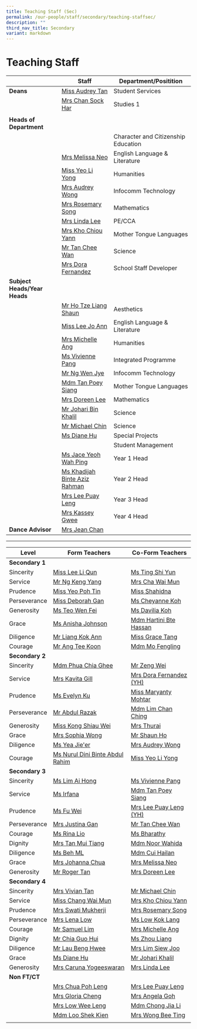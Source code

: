 ```yaml
---
title: Teaching Staff (Sec)
permalink: /our-people/staff/secondary/teaching-staffsec/
description: ""
third_nav_title: Secondary
variant: markdown
---
```

# **Teaching Staff**

|  	| Staff 	| Department/Positition 	|
|---	|---	|---	|
| **Deans** | [Miss Audrey Tan](mailto:tan_lee_lian_audrey@moe.edu.sg) | Student Services |
| | [Mrs Chan Sock Har](mailto:lim_sock_har@moe.edu.sg) | Studies 1 |
| | 
| **Heads of Department** | | | | 
| |  | Character and Citizenship Education |
| | [Mrs Melissa Neo](mailto:melissa_neo-ang@moe.edu.sg) | English Language & Literature |
| | [Miss Yeo Li Yong](mailto:Yeo_li_yong@moe.edu.sg) | Humanities |
| | [Mrs Audrey Wong](mailto:tan_mei_ling_audrey@moe.edu.sg) | Infocomm Technology |
| | [Mrs Rosemary Song](mailto:rosemary_tang@moe.edu.sg) | Mathematics |
|  | [Mrs Linda Lee](mailto:khoo_beng_gek_linda@moe.edu.sg) | PE/CCA |
| | [Mrs Kho Chiou Yann](mailto:lim_chiou_yann@moe.edu.sg) | Mother Tongue Languages |
| | [Mr Tan Chee Wan](mailto:tan_chee_wan@moe.edu.sg) | Science |
| | [Mrs Dora Fernandez](mailto:dora_maria_choo@moe.edu.sg) | School Staff Developer |
| **Subject Heads/Year Heads** | | 
| | [Mr Ho Tze Liang Shaun](mailto:ho_tze_liang_shaun@moe.edu.sg) | Aesthetics |
| | [Miss Lee Jo Ann](mailto:lee_jo_ann@moe.edu.sg) | English Language & Literature |
| | [Mrs Michelle Ang](mailto:Ng_mei_yin_michelle@moe.edu.sg) | Humanities |
| | [Ms Vivienne Pang](mailto:pang_kailing_vivienne@moe.edu.sg) | Integrated Programme |
| | [Mr Ng Wen Jye](mailto:Ng_wen_jye@moe.edu.sg) | Infocomm Technology |
| | [Mdm Tan Poey Siang](mailto:tan_poey_siang@moe.edu.sg) | Mother Tongue Languages |
| | [Mrs Doreen Lee](mailto:lau_ying_ying@moe.edu.sg) | Mathematics |
| | [Mr Johari Bin Khalil](mailto:johari_khalil@moe.edu.sg) | Science |
| | [Mr Michael Chin](mailto:chin_sian_woon_michael@moe.edu.sg) | Science |
| | [Ms Diane Hu](mailto:hu_yu_hua_diane@moe.edu.sg) | Special Projects |
| |  | Student Management |
| | [Ms Jace Yeoh Wah Ping](mailto:yeoh_wah_ping@moe.edu.sg) | Year 1 Head |
| | [Ms Khadijah Binte Aziz Rahman](mailto:khadijah_aziz_rahman@moe.edu.sg) | Year 2 Head |
| | [Mrs Lee Puay Leng](mailto:ong_puay_leng@moe.edu.sg) | Year 3 Head |
| | [Mrs Kassey Gwee](mailto:kassey_heng@moe.edu.sg) | Year 4 Head |
| **Dance Advisor** | [Mrs Jean Chan](mailto:Jean_Chan@moe.edu.sg) |

--------------------------------------------------------------------


| Level 	| Form Teachers 	| Co-Form Teachers 	|
|---	|---	|---	|
| **Secondary 1** |     |     | 
|Sincerity | [Miss Lee Li Qun](mailto:lee_li_qun@moe.edu.sg) | [Ms Ting Shi Yun](mailto:ting_shi_yun@moe.edu.sg)  |
|Service | [Mr Ng Keng Yang](mailto:ng_keng_yang@moe.edu.sg) | [Mrs Cha Wai Mun](mailto:wong_wai_mun_a@moe.edu.sg) |
| Prudence | [Miss Yeo Poh Tin](mailto:yeo_poh_tin@moe.edu.sg) | [Miss Shahidna](mailto:raja_nurr_shahidna_a@moe.edu.sg) |
| Perseverance | [Miss Deborah Gan](mailto:deborah_gan_li_chuen@moe.edu.sg)  | [Ms Cheyanne Koh](mailto:koh_sau_tiang_cheyanne@moe.edu.sg) |
| Generosity | [Ms Teo Wen Fei](mailto:teo_wen_fei@moe.edu.sg) | [Ms Davilia Koh](mailto:koh_cixian_davilia@moe.edu.sg) |
| Grace | [Ms Anisha Johnson](mailto:anisha_anne_johnson@moe.edu.sg) | [Mdm Hartini Bte Hassan](mailto:hartini_hassan@moe.edu.sg) |
| Diligence | [Mr Liang Kok Ann](mailto:liang_kok_ann@moe.edu.sg) | [Miss Grace Tang](mailto:grace_tang@moe.edu.sg)  |
| Courage | [Mr Ang Tee Koon](mailto:ang_tee_koon@moe.edu.sg) | [Mdm Mo Fengling](mailto:mo_feng_ling@moe.edu.sg) |
| **Secondary 2** |    |    | 
| Sincerity | [Mdm Phua Chia Ghee](mailto:phua_chia_ghee@moe.edu.sg) | [Mr Zeng Wei](mailto:zeng_wei_1@moe.edu.sg) |
| Service | [Mrs Kavita Gill](mailto:kavita_deep_kaur_hundal@moe.edu.sg) | [Mrs Dora Fernandez (YH)](mailto:dora_maria_choo@moe.edu.sg) |
| Prudence | [Ms Evelyn Ku](mailto:ku_yin_ling_evelyn_a@moe.edu.sg) | [Miss Maryanty Mohtar](mailto:maryanty_mohtar@moe.edu.sg) |
| Perseverance | [Mr Abdul Razak](mailto:abdul_razak@moe.edu.sg) | [Mdm Lim Chan Ching](mailto:lim_chan_ching@moe.edu.sg) |
| Generosity | [Miss Kong Shiau Wei ](mailto:kong_shiau_wei@moe.edu.sg) | [Mrs Thurai](mailto:thuraimanickam_jayajothi@moe.edu.sg) |
| Grace | [Mrs Sophia Wong](mailto:cheng_jin_ting_sophia@moe.edu.sg) | [Mr Shaun Ho](mailto:ho_tze_liang_shaun@moe.edu.sg) |
| Diligence | [Ms Yea Jie'er](mailto:yea_jier@moe.edu.sg) | [Mrs Audrey Wong](mailto:tan_mei_ling_audrey@moe.edu.sg) |
| Courage | [Ms Nurul Dini Binte Abdul Rahim](mailto:nurul_dini_abdul_rahim@moe.edu.sg) | [Miss Yeo Li Yong](mailto:yeo_li_yong@moe.edu.sg) |
| **Secondary 3** |     |      | 
|Sincerity | [Ms Lim Ai Hong](mailto:lim_ai_hong@moe.edu.sg) | [Ms Vivienne Pang](mailto:pang_kailing_vivienne@moe.edu.sg) |
| Service | [Ms Irfana](mailto:irfana_begum_shaik_fareed@moe.edu.sg) | [Mdm Tan Poey Siang](mailto:tan_poey_siang@moe.edu.sg) |
| Prudence | [Ms Fu Wei](mailto:fu_wei@moe.edu.sg) | [Mrs Lee Puay Leng (YH)](mailto:ong_puay_leng@moe.edu.sg) |
| Perseverance | [Mrs Justina Gan](mailto:foo_ai_chien_justina@moe.edu.sg) | [Mr Tan Chee Wan](mailto:tan_chee_wan@moe.edu.sg) |
| Courage | [Ms Rina Lio](mailto:lio_su-mein_rina@moe.edu.sg) | [Ms Bharathy](mailto:vijayabharathy_veeravarman@moe.edu.sg) |
| Dignity | [Mrs Tan Mui Tiang](mailto:lim_mui_tiang@moe.edu.sg) | [Mdm Noor Wahida](mailto:noor_wahida_rusmani@moe.edu.sg) |
| Diligence | [Ms Beh ML](mailto:beh_mui_leng@moe.edu.sg) | [Mdm Cui Hailan](mailto:cui_hailan@moe.edu.sg) |
| Grace | [Mrs Johanna Chua](mailto:chua_lyn_lyn_johanna@moe.edu.sg) | [Mrs Melissa Neo](mailto:melissa_neo-ang@moe.edu.sg) |
| Generosity | [Mr Roger Tan](mailto:tan_whye_kwang@moe.edu.sg) | [Mrs Doreen Lee](mailto:lau_ying_ying@moe.edu.sg) |
| **Secondary 4** |    |    |    
| Sincerity | [Mrs Vivian Tan](mailto:low_vivian@moe.edu.sg) | [Mr Michael Chin](mailto:chin_sian_woon_michael@moe.edu.sg) |
| Service | [Miss Chang Wai Mun](mailto:chang_wai_mun@moe.edu.sg) | [Mrs Kho Chiou Yann](mailto:lim_chiou_yann@moe.edu.sg) |
| Prudence | [Mrs Swati Mukherji](mailto:swati_mukherji@moe.edu.sg) | [Mrs Rosemary Song](mailto:rosemary_tang@moe.edu.sg) |
| Perseverance | [Mrs Lena Low](mailto:lena_lim_a@moe.edu.sg) | [Ms Low Kok Lang](mailto:low_kok_lang@moe.edu.sg) |
| Courage | [Mr Samuel Lim](mailto:lim_ting_lih@moe.edu.sg) | [Mrs Michelle Ang](mailto:ng_mei_yin_michelle@moe.edu.sg) |
| Dignity | [Mr Chia Guo Hui](mailto:chia_guo_hui@moe.edu.sg) | [Ms Zhou Liang](mailto:zhou_liang@moe.edu.sg) |
| Diligence | [Mr Lau Beng Hwee](mailto:lau_beng_hwee@moe.edu.sg) | [Mrs Lim Siew Joo](mailto:heng_siew_joo@moe.edu.sg) |
| Grace | [Ms Diane Hu](mailto:hu_yu_hua_diane@moe.edu.sg) | [Mr Johari Khalil](mailto:johari_khalil@moe.edu.sg) |
| Generosity | [Mrs Caruna Yogeeswaran](mailto:caruna_sothi@moe.edu.sg) | [Mrs Linda Lee](mailto:khoo_beng_gek_linda@moe.edu.sg) |
| **Non FT/CT** |  |  |  |
|  | [Mrs Chua Poh Leng](mailto:oh_poh_leng_a@moe.edu.sg) | [Mrs Lee Puay Leng](mailto:ong_puay_leng@moe.edu.sg) |
|  | [Mrs Gloria Cheng](mailto:gloria_cheng@moe.edu.sg)    | [Mrs Angela Goh](mailto:angela_Goh@moe.edu.sg) |
|  | [Mrs Low Wee Leng](mailto:sim_wee_leng@moe.edu.sg)   | [Mdm Chong Jia Li](mailto:chong_jia_li@moe.edu.sg) |
|  | [Mdm Loo Shek Kien](mailto:loo_shek_kien@moe.edu.sg)  | [Mrs Wong Bee Ting](mailto:lim_bee_ting@moe.edu.sg) |
|   |  |